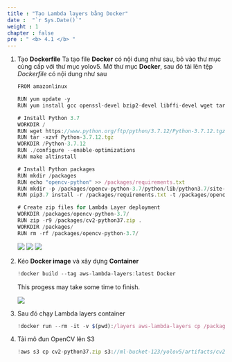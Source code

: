 ```yaml
---
title : "Tạo Lambda layers bằng Docker"
date :  "`r Sys.Date()`" 
weight : 1 
chapter : false
pre : " <b> 4.1 </b> "
---
```



1. Tạo **Dockerfile**
    Ta tạo file **Docker** có nội dung như sau, bỏ vào thư mục cùng cấp với thư mục yolov5. Mở thư mục **Docker**, sau đó tải lên tệp *Dockerfile* có nội dung như sau
    
    ```jsx
    FROM amazonlinux
    
    RUN yum update -y
    RUN yum install gcc openssl-devel bzip2-devel libffi-devel wget tar gzip zip zlib-devel make -y
    
    # Install Python 3.7
    WORKDIR /
    RUN wget https://www.python.org/ftp/python/3.7.12/Python-3.7.12.tgz
    RUN tar -xzvf Python-3.7.12.tgz
    WORKDIR /Python-3.7.12
    RUN ./configure --enable-optimizations
    RUN make altinstall
    
    # Install Python packages
    RUN mkdir /packages
    RUN echo "opencv-python" >> /packages/requirements.txt
    RUN mkdir -p /packages/opencv-python-3.7/python/lib/python3.7/site-packages
    RUN pip3.7 install -r /packages/requirements.txt -t /packages/opencv-python-3.7/python/lib/python3.7/site-packages
    
    # Create zip files for Lambda Layer deployment
    WORKDIR /packages/opencv-python-3.7/
    RUN zip -r9 /packages/cv2-python37.zip .
    WORKDIR /packages/
    RUN rm -rf /packages/opencv-python-3.7/
    ```
    
    ![](/images/lambda/006.png)
    ![](/images/lambda/007.png)
    ![](/images/lambda/008.png)
    
2. Kéo **Docker image** và xây dựng **Container**
    
    ```jsx
    !docker build --tag aws-lambda-layers:latest Docker
    ```
    
    This progess may take some time to finish.
    
    ![](/images/lambda/buildimage.png)
    
3. Sau đó chạy Lambda layers container
    
    ```jsx
    !docker run --rm -it -v $(pwd):/layers aws-lambda-layers cp /packages/cv2-python37.zip /layers
    ```
    
4. Tải mô đun OpenCV lên S3
    
    ```jsx
    !aws s3 cp cv2-python37.zip s3://ml-bucket-123/yolov5/artifacts/cv2-python37.zip
    ```
    